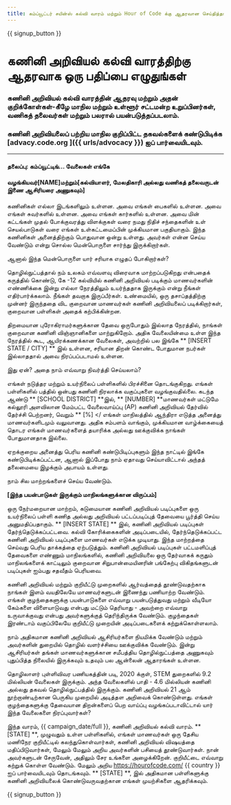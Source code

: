 ```yaml
---
title: கம்ப்யூட்டர் சயின்ஸ் கல்வி வாரம் மற்றும் Hour of Code க்கு ஆதரவான செய்தித்தாள் பக்க மாதிரி
---
```


{{ signup_button }}

# கணினி அறிவியல் கல்வி வாரத்திற்கு ஆதரவாக ஒரு பதிப்பை எழுதுங்கள்

### கணினி அறிவியல் கல்வி வாரத்தின் ஆதரவு மற்றும் அதன் குறிக்கோள்கள்-கீழே மாநில மற்றும் உள்ளூர் சட்டமன்ற உறுப்பினர்கள், வணிகத் தலைவர்கள் மற்றும் பலரால் பயன்படுத்தப்படலாம்.

### கணினி அறிவியலைப் பற்றிய மாநில குறிப்பிட்ட தகவல்களைக் கண்டுபிடிக்க [advacy.code.org ]({{ urls/advocacy }}) ஐப் பார்வையிடவும்.

* * *

#### தலைப்பு: கம்ப்யூட்டிங்… வேலைகள் எங்கே

#### வழங்கியவர்[NAME]மற்றும்[கல்வியாளர், மேலதிகாரி அல்லது வணிகத் தலைவருடன் இணை ஆசிரியரை அணுகவும்]

கணினிகள் எல்லா இடங்களிலும் உள்ளன. அவை எங்கள் பைகளில் உள்ளன. அவை எங்கள் சுவர்களில் உள்ளன. அவை எங்கள் கார்களில் உள்ளன. அவை மின் கட்டங்கள் முதல் போக்குவரத்து விளக்குகள் வரை நமது நிதிச் சந்தைகளின் உள் செயல்பாடுகள் வரை எங்கள் உள்கட்டமைப்பின் முக்கியமான பகுதியாகும். இந்த கணினிகள் அனைத்திற்கும் பொதுவான ஒன்று உள்ளது. அவர்கள் என்ன செய்ய வேண்டும் என்று சொல்ல மென்பொருளை சார்ந்து இருக்கிறார்கள்.

ஆனால் இந்த மென்பொருளை யார் சரியாக எழுதப் போகிறார்கள்?

தொழில்நுட்பத்தால் நம் உலகம் எவ்வளவு விரைவாக மாற்றப்படுகிறது என்பதைக் கருத்தில் கொண்டு, கே -12 கல்வியில் கணினி அறிவியல் படிக்கும் மாணவர்களின் எண்ணிக்கை இன்று எல்லா நேரத்திலும் உயர்ந்ததாக இருக்கும் என்று நீங்கள் எதிர்பார்க்கலாம். நீங்கள் தவறாக இருப்பீர்கள். உண்மையில், ஒரு தசாப்தத்திற்கு முன்னர் இருந்ததை விட குறைவான மாணவர்கள் கணினி அறிவியலைப் படிக்கிறார்கள், குறைவான பள்ளிகள் அதைக் கற்பிக்கின்றன.

திறமையான புரோகிராமர்களுக்கான தேவை ஒருபோதும் இல்லாத நேரத்தில், நாங்கள் குறைவான கணினி விஞ்ஞானிகளை மாற்றுகிறோம். அதிக வேலையின்மை உள்ள இந்த நேரத்தில் கூட, ஆயிரக்கணக்கான வேலைகள், அவற்றில் பல இங்கே ** [INSERT STATE / CITY] ** இல் உள்ளன, சரியான திறன் கொண்ட போதுமான நபர்கள் இல்லாததால் அவை நிரப்பப்படாமல் உள்ளன.

இது ஏன்? அதை நாம் எவ்வாறு நிவர்த்தி செய்யலாம்?

எங்கள் நடுத்தர மற்றும் உயர்நிலைப் பள்ளிகளில் பிரச்சினை தொடங்குகிறது. எங்கள் பள்ளிகளில் பத்தில் ஒன்பது கணினி நிரலாக்க வகுப்புகளை வழங்குவதில்லை. கடந்த ஆண்டு ** [SCHOOL DISTRICT] **இல், ** [NUMBER] **மாணவர்கள் மட்டுமே கல்லூரி அளவிலான மேம்பட்ட வேலைவாய்ப்பு (AP) கணினி அறிவியல் தேர்வில் தேர்ச்சி பெற்றனர், வெறும் ** [%] </ எங்கள் மாநிலத்தில் ஆந்திரா எடுத்த அனைத்து மாணவர்களிடமும் வலுவானது. அதிக சம்பளம் வாங்கும், முக்கியமான வாழ்க்கையைத் தொடர எங்கள் மாணவர்களைத் தயாரிக்க அல்லது ஊக்குவிக்க நாங்கள் போதுமானதாக இல்லை.</p> 

ஏறக்குறைய அனைத்து பெரிய கணினி கண்டுபிடிப்புகளும் இந்த நாட்டில் இங்கே கண்டுபிடிக்கப்பட்டன, ஆனால் இப்போது நாம் ஏதாவது செய்யாவிட்டால் அந்தத் தலைமையை இழக்கும் அபாயம் உள்ளது.

நாம் சில மாற்றங்களைச் செய்ய வேண்டும்.

**[இந்த பயன்பாடுகள் இருக்கும் மாநிலங்களுக்கான விருப்பம்]**

ஒரு நேர்மறையான மாற்றம், கடுமையான கணினி அறிவியல் படிப்புகளை ஒரு உயர்நிலைப் பள்ளி கணித அல்லது அறிவியல் பட்டப்படிப்புத் தேவையை பூர்த்தி செய்ய அனுமதிப்பதாகும். ** [INSERT STATE] ** இல், கணினி அறிவியல் படிப்புகள் தேர்ந்தெடுக்கப்பட்டவை. கல்வி கோரிக்கைகளின் அடிப்படையில், தேர்ந்தெடுக்கப்பட்ட கணினி அறிவியல் படிப்புகளை மாணவர்கள் எடுக்க முடியாது. இந்த மாற்றத்தை செய்வது பெரிய தாக்கத்தை ஏற்படுத்தும். கணினி அறிவியல் படிப்புகள் பட்டமளிப்புத் தேவைகளை எண்ணும் மாநிலங்களில், கணினி அறிவியலை ஒரு தேர்வாகக் கருதும் மாநிலங்களைக் காட்டிலும் குறைவான சிறுபான்மையினரின் பங்கேற்பு விகிதங்களுடன் படிப்புகள் ஐம்பது சதவீதம் பெரியவை.

கணினி அறிவியல் மற்றும் குறியீட்டு முறைகளில் ஆர்வத்தைத் தூண்டுவதற்காக நாங்கள் இளம் வயதிலேயே மாணவர்களுடன் இணைந்து பணியாற்ற வேண்டும். எங்கள் குழந்தைகளுக்கு பயன்பாடுகளை எவ்வாறு பயன்படுத்துவது மற்றும் வீடியோ கேம்களை விளையாடுவது என்பது மட்டும் தெரியாது - அவற்றை எவ்வாறு உருவாக்குவது என்பது அவர்களுக்குத் தெரிந்திருக்க வேண்டும். குழந்தைகள் இரண்டாம் வகுப்பிலேயே குறியீட்டு முறையின் அடிப்படைகளைக் கற்றுக்கொள்ளலாம்.

நாம் அதிகமான கணினி அறிவியல் ஆசிரியர்களை நியமிக்க வேண்டும் மற்றும் அவர்களின் துறையில் தொழில் வளர்ச்சியை ஊக்குவிக்க வேண்டும். இன்று ஆசிரியர்கள் தங்கள் மாணவர்களுக்கான சமீபத்திய தொழில்நுட்பத்தை அணுகவும் புதுப்பித்த நிலையில் இருக்கவும் உதவும் பல ஆன்லைன் ஆதாரங்கள் உள்ளன.

தொழிலாளர் புள்ளிவிவர பணியகத்தின் படி, 2020 க்குள், STEM துறைகளில் 9.2 மில்லியன் வேலைகள் இருக்கும். அந்த வேலைகளில் பாதி - 4.6 மில்லியன் கணினி அல்லது தகவல் தொழில்நுட்பத்தில் இருக்கும். கணினி அறிவியல் 21 ஆம் நூற்றாண்டிற்கான பெருகிய முறையில் அடித்தள அறிவைக் கொண்டுள்ளது. எங்கள் குழந்தைகளுக்கு தேவையான திறன்களைப் பெற வாய்ப்பு வழங்கப்படாவிட்டால் யார் இந்த வேலைகளை நிரப்புவார்கள்?

இந்த வாரம், {{ campaign_date/full }}, கணினி அறிவியல் கல்வி வாரம். ** [STATE] **, முழுவதும் உள்ள பள்ளிகளில், எங்கள் மாணவர்கள் ஒரு தேசிய மணிநேர குறியீட்டில் கலந்துகொள்வார்கள், கணினி அறிவியல் விஷயத்தை மதிப்பிடுவார்கள், மேலும் மேலும் அறிய அவர்களின் பசியைத் தூண்டுவார்கள். நான் அவர்களுடன் சேருவேன், அதிலும் சேர உங்களை அழைக்கிறேன். குறியீட்டை எவ்வாறு கற்றுக் கொள்ள வேண்டும். மேலும் அறிய https://hourofcode.com/ {{ country }} ஐப் பார்வையிடவும் தொடங்கவும். ** [STATE] **, இல் அதிகமான பள்ளிகளுக்கு கணினி அறிவியலைக் கொண்டுவருவதற்கான எங்கள் முயற்சிகளை ஆதரிக்கவும்.

{{ signup_button }}